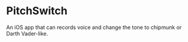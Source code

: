 # PitchSwitch
An iOS app that can records voice and change the tone to chipmunk or Darth Vader-like.
